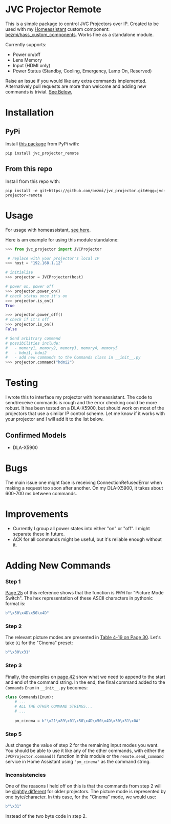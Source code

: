 # JVC Projector Remote

This is a simple package to control JVC Projectors over IP. Created to be used with my [Homeassistant](https://www.home-assistant.io/) custom component: [bezmi/hass_custom_components](https://github.com/bezmi/hass_custom_components/tree/master/custom_components/jvcprojector). Works fine as a standalone module.

Currently supports:
* Power on/off
* Lens Memory
* Input (HDMI only)
* Power Status (Standby, Cooling, Emergency, Lamp On, Reserved)

Raise an issue if you would like any extra commands implemented. Alternatively pull requests are more than welcome and adding new commands is trivial. [See Below.](#adding-new-commands)

# Installation
## PyPi
Install [this package](https://pypi.org/project/jvc-projector-remote/) from PyPi
with:
~~~
pip install jvc_projector_remote
~~~
## From this repo
Install from this repo with:
~~~
pip install -e git+https://github.com/bezmi/jvc_projector.git#egg=jvc-projector-remote
~~~
# Usage
For usage with homeassistant, [see here](https://github.com/bezmi/hass_custom_components).

Here is am example for using this module standalone:
``` python
>>> from jvc_projector import JVCProjector

 # replace with your projector's local IP
>>> host = "192.168.1.12"

# initialise
>>> projector = JVCProjector(host)

# power on, power off
>>> projector.power_on()
# check status once it's on
>>> projector.is_on()
True

>>> projector.power_off()
# check if it's off
>>> projector.is_on()
False

# Send arbitrary command
# possibilities include:
#   - memory1, memory2, memory3, memory4, memory5
#   - hdmi1, hdmi2
#   - add new commands to the Commands class in __init__.py
>>> projector.command("hdmi2")
```

# Testing
I wrote this to interface my projector with homeassistant. The code to
send/receive commands is rough and the error checking could be more robust. It
has been tested on a DLA-X5900, but should work on most of the projectors
that use a similar IP control scheme. Let me know if it works with your
projector and I will add it to the list below.

## Confirmed Models
* DLA-X5900

# Bugs
The main issue one might face is receiving ConnectionRefusedError when making a
request too soon after another. On my DLA-X5900, it takes about 600-700 ms
between commands.

# Improvements
- Currently I group all power states into either "on" or "off". I might separate
  these in future.
- ACK for all commands might be useful, but it's reliable enough without it.

# Adding New Commands
### Step 1
[Page 25](https://www.us.jvc.com/projectors/pdf/2018_ILA-FPJ_Ext_Command_List_v1.2.pdf#page=25) of this reference shows that the function is `PMPM`
 for "Picture Mode Switch". The hex representation of these ASCII characters in pythonic format is:
``` python
b"\x50\x4D\x50\x4D"
```
### Step 2
The relevant picture modes are presented in [Table 4-19 on Page 30](https://www.us.jvc.com/projectors/pdf/2018_ILA-FPJ_Ext_Command_List_v1.2.pdf#page=30). Let's take `01` for the "Cinema" preset:
``` python
b"\x30\x31"
```
### Step 3
Finally, the examples on [page 42](https://www.us.jvc.com/projectors/pdf/2018_ILA-FPJ_Ext_Command_List_v1.2.pdf#page=42) show what we need to append to the start and end of the command string. In the end, the final command added to the `Commands` `Enum` in `__init__.py` becomes:
``` python
class Commands(Enum):
    # ...
    # ALL THE OTHER COMMAND STRINGS...
    # ...
 
    pm_cinema = b"\x21\x89\x01\x50\x4D\x50\x4D\x30\x31\x0A"
``` 
### Step 5
Just change the value of step 2 for the remaining input modes you want. You should be able to use it like any of the other commands, with either the `JVCProjector.command()` function in this module or the `remote.send_command` service in Home Assistant using `"pm_cinema"` as the command string.

### Inconsistencies
One of the reasons I held off on this is that the commands from step 2 will be [slightly different](https://support.jvc.com/consumer/support/documents/DILAremoteControlGuide.pdf#page=5) for older projectors. The picture mode is represented by one byte/character. In this case, for the "Cinema" mode, we would use:
```python
b"\x31"
```
Instead of the two byte code in step 2.



